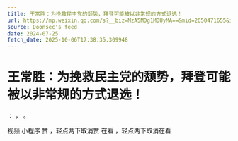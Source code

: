 ```yaml
---
title: 王常胜：为挽救民主党的颓势，拜登可能被以非常规的方式退选！
url: https://mp.weixin.qq.com/s?__biz=MzA5MDg1MDUyMA==&mid=2650471655&idx=3&sn=f8de30705e5aaa64a91776a9e8c888a3
source: Doonsec's feed
date: 2024-07-25
fetch_date: 2025-10-06T17:38:35.309948
---
```


# 王常胜：为挽救民主党的颓势，拜登可能被以非常规的方式退选！

：
，
。

视频
小程序
赞
，轻点两下取消赞
在看
，轻点两下取消在看